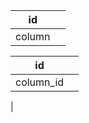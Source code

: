 | id     |      |
| ------ | ---- |
| column |      |





| id        |      |
| --------- | ---- |
| column_id |      |
|


